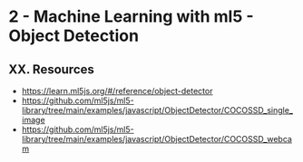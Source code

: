 # 2 - Machine Learning with ml5 - Object Detection





## XX. Resources

- https://learn.ml5js.org/#/reference/object-detector
- https://github.com/ml5js/ml5-library/tree/main/examples/javascript/ObjectDetector/COCOSSD_single_image
- https://github.com/ml5js/ml5-library/tree/main/examples/javascript/ObjectDetector/COCOSSD_webcam
